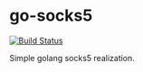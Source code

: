 # go-socks5

[![Build Status](https://travis-ci.org/vigo5190/go-socks5.svg?branch=master)](https://travis-ci.org/vigo5190/go-socks5)

Simple golang socks5 realization.